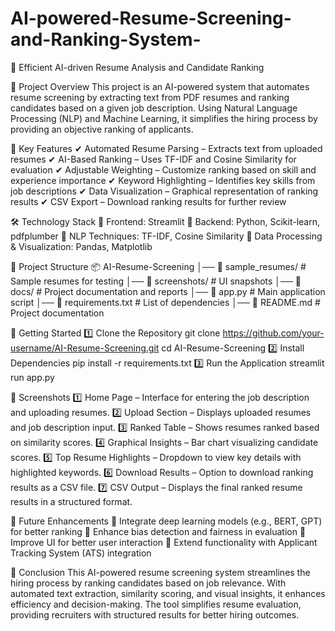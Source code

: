 # AI-powered-Resume-Screening-and-Ranking-System-
🚀 Efficient AI-driven Resume Analysis and Candidate Ranking

📌 Project Overview
This project is an AI-powered system that automates resume screening by extracting text from PDF resumes and ranking candidates based on a given job description. Using Natural Language Processing (NLP) and Machine Learning, it simplifies the hiring process by providing an objective ranking of applicants.

🌟 Key Features
✔ Automated Resume Parsing – Extracts text from uploaded resumes
✔ AI-Based Ranking – Uses TF-IDF and Cosine Similarity for evaluation
✔ Adjustable Weighting – Customize ranking based on skill and experience importance
✔ Keyword Highlighting – Identifies key skills from job descriptions
✔ Data Visualization – Graphical representation of ranking results
✔ CSV Export – Download ranking results for further review

🛠 Technology Stack
🔹 Frontend: Streamlit
🔹 Backend: Python, Scikit-learn, pdfplumber
🔹 NLP Techniques: TF-IDF, Cosine Similarity
🔹 Data Processing & Visualization: Pandas, Matplotlib

📂 Project Structure
📦 AI-Resume-Screening
│── 📂 sample_resumes/      # Sample resumes for testing
│── 📂 screenshots/         # UI snapshots
│── 📂 docs/                # Project documentation and reports
│── 📜 app.py               # Main application script
│── 📜 requirements.txt      # List of dependencies
│── 📜 README.md            # Project documentation

🚀 Getting Started
1️⃣ Clone the Repository
git clone https://github.com/your-username/AI-Resume-Screening.git
cd AI-Resume-Screening
2️⃣ Install Dependencies
pip install -r requirements.txt
3️⃣ Run the Application
streamlit run app.py

📸 Screenshots
1️⃣ Home Page – Interface for entering the job description and uploading resumes.
2️⃣ Upload Section – Displays uploaded resumes and job description input.
3️⃣ Ranked Table – Shows resumes ranked based on similarity scores.
4️⃣ Graphical Insights – Bar chart visualizing candidate scores.
5️⃣ Top Resume Highlights – Dropdown to view key details with highlighted keywords.
6️⃣ Download Results – Option to download ranking results as a CSV file.
7️⃣ CSV Output – Displays the final ranked resume results in a structured format.

🔮 Future Enhancements
🚀 Integrate deep learning models (e.g., BERT, GPT) for better ranking
🚀 Enhance bias detection and fairness in evaluation
🚀 Improve UI for better user interaction
🚀 Extend functionality with Applicant Tracking System (ATS) integration

📌 Conclusion
This AI-powered resume screening system streamlines the hiring process by ranking candidates based on job relevance. With automated text extraction, similarity scoring, and visual insights, it enhances efficiency and decision-making. The tool simplifies resume evaluation, providing recruiters with structured results for better hiring outcomes.
